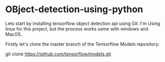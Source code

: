 # OBject-detection-using-python

Lets start by installing tensorflow object detection api using Git. 
I'm Using linux for this project, but the process works same with windows and MacOS.

Firstly let's clone the master branch of the Tensorflow Models repository:

  git clone https://github.com/tensorflow/models.git




